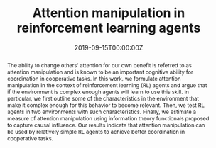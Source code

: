 ---
title: "Attention manipulation in reinforcement learning agents"

# Authors
# If you created a profile for a user (e.g. the default `admin` user), write the username (folder name) here
# and it will be replaced with their full name and linked to their profile.
authors:
- admin
- A. Makkeh
- J. Aru
- D. Theis
- R. Vicente

# Author notes (optional)
author_notes:
- "Corresponding"
# - "Equal contribution"

date: "2019-09-15T00:00:00Z"
doi: "10.32470/CCN.2019.1274-0"

# Schedule page publish date (NOT publication's date).
publishDate: "2019-09-15T00:00:00Z"

# Publication type.
# Legend: 0 = Uncategorized; 1 = Conference paper; 2 = Journal article;
# 3 = Preprint / Working Paper; 4 = Report; 5 = Book; 6 = Book section;
# 7 = Thesis; 8 = Patent
publication_types: ["1"]

# Publication name and optional abbreviated publication name.
publication: In *Conference on Cognitive Computational Neuroscience*
publication_short: In *Cognitive Computational Neuroscience*

abstract: The ability to change others’ attention for our own benefit is referred to as attention manipulation and is known to be an important cognitive ability for coordination in cooperative tasks. In this work, we formulate attention manipulation in the context of reinforcement learning (RL) agents and argue that if the environment is complex enough agents will learn to use this skill. In particular, we first outline some of the characteristics in the environment that make it complex enough for this behavior to become relevant. Then, we test RL agents in two environments with such characteristics. Finally, we estimate a measure of attention manipulation using information theory functionals proposed to capture causal influence. Our results indicate that attention manipulation can be used by relatively simple RL agents to achieve better coordination in cooperative tasks.


# Summary. An optional shortened abstract.
summary:

tags: []

# Display this page in the Featured widget?
featured: false

# Custom links (uncomment lines below)
links:
- name: CCN
  url: https://ccneuro.org/2019/Papers/ViewPapers.asp?PaperNum=1274

url_pdf: 'publication/manipulation/manipulation.pdf'
url_code: ''
url_dataset: ''
url_poster: 'publication/manipulation/poster.png'
url_project: ''
url_slides: ''
url_source: ''
url_video: ''

# Featured image
# To use, add an image named `featured.jpg/png` to your page's folder.
image:
  caption: 'Poster'
  focal_point: ""
  preview_only: false

# Associated Projects (optional).
#   Associate this publication with one or more of your projects.
#   Simply enter your project's folder or file name without extension.
#   E.g. `internal-project` references `content/project/internal-project/index.md`.
#   Otherwise, set `projects: []`.
projects: []

# Slides (optional).
#   Associate this publication with Markdown slides.
#   Simply enter your slide deck's filename without extension.
#   E.g. `slides: "example"` references `content/slides/example/index.md`.
#   Otherwise, set `slides: ""`.
slides: ""
---
